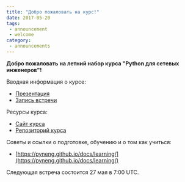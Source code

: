```yaml
---
title: "Добро пожаловать на курс!"
date: 2017-05-20
tags:
 - announcement
 - welcome
category:
 - announcements
---
```


__Добро пожаловать на летний набор курса "Python для сетевых инженеров"!__

Вводная информация о курсе:

* [Презентация](https://gitpitch.com/natenka/pyneng-slides/course_intro)
* [Запись встречи](https://meetings.webex.com/collabs/url/PgXXsUY1Di8SJTqcL6qCct9F4hiemRSR9lJBb83zaCy00000)


Ресурсы курса:

* [Сайт курса](https://pyneng.github.io/)
* [Репозиторий курса](https://github.com/pyneng/pyneng-online-jun-jul-2017)


Советы и ссылки о подготовке, обучению и о том как учиться:

* [https://pyneng.github.io/docs/learning/](https://pyneng.github.io/docs/learning/)


Следующая встреча состоится 27 мая в 7:00 UTC.


